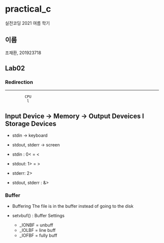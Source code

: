 # practical_c

실전코딩 2021 여름 학기

## 이름

조재환, 201923718

## Lab02

### Redirection
---
			 CPU
			  l
Input Device	->	Memory	->	Output Deveices
		          l
		   Storage Devices
---
* stdin -> keyboard
* stdout, stderr -> screen

* stdin	: 0< = <
* stdout: 1> = >
* stderr: 2>
* stdout, stderr : &>

### Buffer
* Buffering
	The file is in the buffer instead of going to the disk

* setvbuf() : Buffer Settings	
	* _IONBF = unbuff
	* _IOLBF = line buff
	* _IOFBF = fully buff
